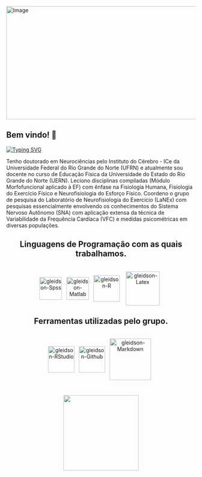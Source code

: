<img width="2800" height="300" alt="Image" src="https://github.com/user-attachments/assets/c7aa129a-e35c-4d22-9f27-6b914a12ecc4" />

## Bem vindo! 👋

<a href="https://git.io/typing-svg"><img src="https://readme-typing-svg.demolab.com?font=Fira+Code&weight=500&size=24&pause=1000&color=2D0FF7&center=true&vCenter=true&width=900&height=60&lines=Ol%C3%A1+visitante+ou+aluno(a)!;Sou+o+Prof.+Gleidson+M.+Rebou%C3%A7as.;V%C3%A1+at%C3%A9+o+reposit%C3%B3rio+do+seu+interesse." alt="Typing SVG" /></a>

Tenho doutorado em Neurociências pelo Instituto do Cérebro - ICe da Universidade Federal do Rio Grande do Norte (UFRN) e atualmente sou docente no curso de Educação Física da Universidade do Estado do Rio Grande do Norte (UERN). Leciono disciplinas compiladas (Módulo Morfofuncional aplicado à EF) com ênfase na Fisiologia Humana, Fisiologia do Exercício Físico e Neurofisiologia do Esforço Físico. Coordeno o grupo de pesquisa do Laboratório de Neurofisiologia do Exercício (LaNEx) com pesquisas essencialmente envolvendo os conhecimentos do Sistema Nervoso Autônomo (SNA) com aplicação extensa da técnica de Variabilidade da Frequência Cardíaca (VFC) e medidas psicométricas em diversas populações.

<div align="center">
 
## Linguagens de Programação com as quais trabalhamos.

<div style="display: inline_block"><br>
<img align="center" alt="gleidson-Spss" height="60" width="60" src="https://cdn.jsdelivr.net/gh/devicons/devicon/icons/spss/spss-plain.svg"/>&nbsp;&nbsp;
<img align="center" alt="gleidson-Matlab" height="60" width="60" src="https://cdn.jsdelivr.net/gh/devicons/devicon/icons/matlab/matlab-original.svg"/>&nbsp;&nbsp;
<img align="center" alt="gleidson-R" height="70" width="70" src="https://cdn.jsdelivr.net/gh/devicons/devicon/icons/r/r-original.svg"/>&nbsp;&nbsp;&nbsp;
<img align="center" alt="gleidson-Latex" height="90" width="90" src="https://cdn.jsdelivr.net/gh/devicons/devicon/icons/latex/latex-original.svg"/>&nbsp;&nbsp;

</div>

## Ferramentas utilizadas pelo grupo.
 
<div style="display: inline_block"><br>
<img align="center" alt="gleidson-RStudio" height="70" width="70" src="https://cdn.jsdelivr.net/gh/devicons/devicon/icons/rstudio/rstudio-original.svg"/>&nbsp;&nbsp;
<img align="center" alt="gleidson-Github" height="70" width="70" src="https://cdn.jsdelivr.net/gh/devicons/devicon/icons/github/github-original-wordmark.svg" />&nbsp;&nbsp;
<img align="center" alt="gleidson-Markdown" height="110" width="110" src="https://cdn.jsdelivr.net/gh/devicons/devicon@latest/icons/markdown/markdown-original.svg" />&nbsp;&nbsp;

</div>
</div>

  ##
  ##
  
<div align="center" style="margin: 40px 0">
   <a href="https://github.com/GleidsonUERN/github-profile-views-counter">
       <img width="200px" src="https://komarev.com/ghpvc/?username=GleidsonUERN&color=DE002D">
   </a>
</div>
